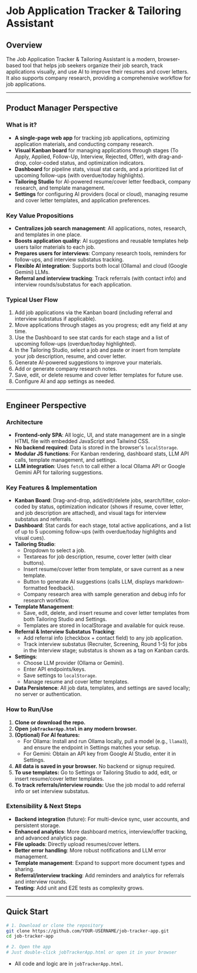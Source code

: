 # Job Application Tracker & Tailoring Assistant

## Overview

The Job Application Tracker & Tailoring Assistant is a modern, browser-based tool that helps job seekers organize their job search, track applications visually, and use AI to improve their resumes and cover letters. It also supports company research, providing a comprehensive workflow for job applications.

---

## Product Manager Perspective

### What is it?
- **A single-page web app** for tracking job applications, optimizing application materials, and conducting company research.
- **Visual Kanban board** for managing applications through stages (To Apply, Applied, Follow-Up, Interview, Rejected, Offer), with drag-and-drop, color-coded status, and optimization indicators.
- **Dashboard** for pipeline stats, visual stat cards, and a prioritized list of upcoming follow-ups (with overdue/today highlights).
- **Tailoring Studio** for AI-powered resume/cover letter feedback, company research, and template management.
- **Settings** for configuring AI providers (local or cloud), managing resume and cover letter templates, and application preferences.

### Key Value Propositions
- **Centralizes job search management**: All applications, notes, research, and templates in one place.
- **Boosts application quality**: AI suggestions and reusable templates help users tailor materials to each job.
- **Prepares users for interviews**: Company research tools, reminders for follow-ups, and interview substatus tracking.
- **Flexible AI integration**: Supports both local (Ollama) and cloud (Google Gemini) LLMs.
- **Referral and interview tracking**: Track referrals (with contact info) and interview rounds/substatus for each application.

### Typical User Flow
1. Add job applications via the Kanban board (including referral and interview substatus if applicable).
2. Move applications through stages as you progress; edit any field at any time.
3. Use the Dashboard to see stat cards for each stage and a list of upcoming follow-ups (overdue/today highlighted).
4. In the Tailoring Studio, select a job and paste or insert from template your job description, resume, and cover letter.
5. Generate AI-powered suggestions to improve your materials.
6. Add or generate company research notes.
7. Save, edit, or delete resume and cover letter templates for future use.
8. Configure AI and app settings as needed.

---

## Engineer Perspective

### Architecture
- **Frontend-only SPA**: All logic, UI, and state management are in a single HTML file with embedded JavaScript and Tailwind CSS.
- **No backend required**: Data is stored in the browser's `localStorage`.
- **Modular JS functions**: For Kanban rendering, dashboard stats, LLM API calls, template management, and settings.
- **LLM integration**: Uses `fetch` to call either a local Ollama API or Google Gemini API for tailoring suggestions.

### Key Features & Implementation
- **Kanban Board**: Drag-and-drop, add/edit/delete jobs, search/filter, color-coded by status, optimization indicator (shows if resume, cover letter, and job description are attached), and visual tags for interview substatus and referrals.
- **Dashboard**: Stat cards for each stage, total active applications, and a list of up to 5 upcoming follow-ups (with overdue/today highlights and visual cues).
- **Tailoring Studio**: 
  - Dropdown to select a job.
  - Textareas for job description, resume, cover letter (with clear buttons).
  - Insert resume/cover letter from template, or save current as a new template.
  - Button to generate AI suggestions (calls LLM, displays markdown-formatted feedback).
  - Company research area with sample generation and debug info for research workflow.
- **Template Management**:
  - Save, edit, delete, and insert resume and cover letter templates from both Tailoring Studio and Settings.
  - Templates are stored in localStorage and available for quick reuse.
- **Referral & Interview Substatus Tracking**:
  - Add referral info (checkbox + contact field) to any job application.
  - Track interview substatus (Recruiter, Screening, Round 1-5) for jobs in the Interview stage; substatus is shown as a tag on Kanban cards.
- **Settings**: 
  - Choose LLM provider (Ollama or Gemini).
  - Enter API endpoints/keys.
  - Save settings to `localStorage`.
  - Manage resume and cover letter templates.
- **Data Persistence**: All job data, templates, and settings are saved locally; no server or authentication.

### How to Run/Use
1. **Clone or download the repo.**
2. **Open `jobTrackerApp.html` in any modern browser.**
3. **(Optional) For AI features:**
   - For Ollama: Install and run Ollama locally, pull a model (e.g., `llama3`), and ensure the endpoint in Settings matches your setup.
   - For Gemini: Obtain an API key from Google AI Studio, enter it in Settings.
4. **All data is saved in your browser.** No backend or signup required.
5. **To use templates:** Go to Settings or Tailoring Studio to add, edit, or insert resume/cover letter templates.
6. **To track referrals/interview rounds:** Use the job modal to add referral info or set interview substatus.

### Extensibility & Next Steps
- **Backend integration** (future): For multi-device sync, user accounts, and persistent storage.
- **Enhanced analytics**: More dashboard metrics, interview/offer tracking, and advanced analytics page.
- **File uploads**: Directly upload resumes/cover letters.
- **Better error handling**: More robust notifications and LLM error management.
- **Template management**: Expand to support more document types and sharing.
- **Referral/interview tracking**: Add reminders and analytics for referrals and interview rounds.
- **Testing**: Add unit and E2E tests as complexity grows.

---

## Quick Start

```sh
# 1. Download or clone the repository
git clone https://github.com/YOUR-USERNAME/job-tracker-app.git
cd job-tracker-app

# 2. Open the app
# Just double-click jobTrackerApp.html or open it in your browser
```

- All code and logic are in `jobTrackerApp.html`. 
